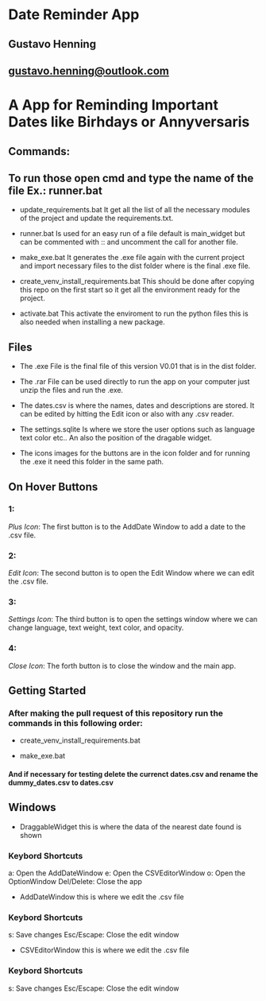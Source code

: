 # Date Reminder App

## Gustavo Henning

## gustavo.henning@outlook.com

# A App for Reminding Important Dates like Birhdays or Annyversaris

## Commands:

## To run those open cmd and type the name of the file Ex.: runner.bat

- update_requirements.bat It get all the list of all the necessary modules of the project and update the requirements.txt.

- runner.bat Is used for an easy run of a file default is main_widget but can be commented with :: and uncomment the call for another file.

- make_exe.bat It generates the .exe file again with the current project and import necessary files to the dist folder where is the final .exe file.

- create_venv_install_requirements.bat This should be done after copying this repo on the first start so it get all the environment ready for the project.

- activate.bat This activate the enviroment to run the python files this is also needed when installing a new package.

## Files

- The .exe File is the final file of this version V0.01 that is in the dist folder.

- The .rar File can be used directly to run the app on your computer just unzip the files and run the .exe.

- The dates.csv is where the names, dates and descriptions are stored. It can be edited by hitting the Edit icon or also with any .csv reader.

- The settings.sqlite Is where we store the user options such as language text color etc.. An also the position of the dragable widget.

- The icons images for the buttons are in the icon folder and for running the .exe it need this folder in the same path.

## On Hover Buttons

### 1:

_Plus Icon_: The first button is to the AddDate Window to add a date to the .csv file.

### 2:

_Edit Icon_: The second button is to open the Edit Window where we can edit the .csv file.

### 3:

_Settings Icon_: The third button is to open the settings window where we can change language, text weight, text color, and opacity.

### 4:

_Close Icon_: The forth button is to close the window and the main app.

## Getting Started

### After making the pull request of this repository run the commands in this following order:

- create_venv_install_requirements.bat

- make_exe.bat

#### And if necessary for testing delete the currenct dates.csv and rename the dummy_dates.csv to dates.csv

## Windows

- DraggableWidget this is where the data of the nearest date found is shown

### Keybord Shortcuts

a: Open the AddDateWindow
e: Open the CSVEditorWindow
o: Open the OptionWindow
Del/Delete: Close the app

- AddDateWindow this is where we edit the .csv file

### Keybord Shortcuts

s: Save changes
Esc/Escape: Close the edit window

- CSVEditorWindow this is where we edit the .csv file

### Keybord Shortcuts

s: Save changes
Esc/Escape: Close the edit window
